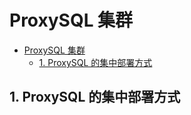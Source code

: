 # ProxySQL 集群

- [ProxySQL 集群](#proxysql-集群)
  - [1. ProxySQL 的集中部署方式](#1-proxysql-的集中部署方式)

## 1. ProxySQL 的集中部署方式
